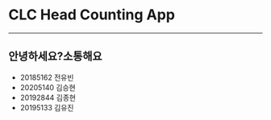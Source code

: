 <h1>CLC Head Counting App</h1>
<hr>
<h2>안녕하세요?소통해요</h2>
<ul>
<li>20185162 전유빈</li>
<li>20205140 김승현</li>
<li>20192844 김종현</li>
<li>20195133 김유진</li>
<ul>
